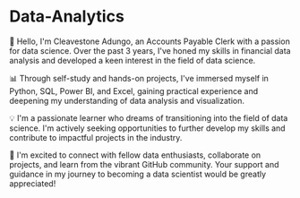 # Data-Analytics
👋 Hello, I'm Cleavestone Adungo, an Accounts Payable Clerk with a passion for data science. Over the past 3 years, I've honed my skills in financial data analysis and developed a keen interest in the field of data science.

📊 Through self-study and hands-on projects, I've immersed myself in Python, SQL, Power BI, and Excel, gaining practical experience and deepening my understanding of data analysis and visualization.

💡 I'm a passionate learner who dreams of transitioning into the field of data science. I'm actively seeking opportunities to further develop my skills and contribute to impactful projects in the industry.

🌱 I'm excited to connect with fellow data enthusiasts, collaborate on projects, and learn from the vibrant GitHub community. Your support and guidance in my journey to becoming a data scientist would be greatly appreciated!
